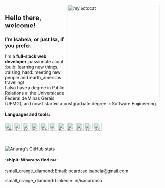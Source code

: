 <img align="right" alt="my octocat" width="300px" src="https://user-images.githubusercontent.com/69821881/120045659-e7f66500-bfe6-11eb-9f48-b87e32415c30.png?raw=true" />
<h2 align="left">Hello there, welcome! <h3 align="left">I’m Isabela, or just Isa, if you prefer.</h3>

<p>I'm a <strong>full-stack web developer</strong>, passionate about :bulb: learning new things, :raising_hand: meeting new people and :earth_americas: traveling!<br> 
I also have a degree in Public Relations at the Universidade Federal de Minas Gerais (UFMG), and now I started a postgraduate degree in Software Engineering.
</p>
  
<h4>Languages and tools:</h4>
<div width=500px>
<img alt="HTML5" src="https://img.shields.io/badge/html5-%23E34F26.svg?style=for-the-badge&logo=html5&logoColor=white" height="25px" />
<img alt="JavaScript" src="https://img.shields.io/badge/javascript%20-%23323330.svg?&style=for-the-badge&logo=javascript&logoColor=%23F7DF1E" height="25px"/>
<img alt="NodeJS" src="https://img.shields.io/badge/Node.js-43853D?style=for-the-badge&logo=node-dot-js&logoColor=white" height="25px"/>
<img alt="ExpressJs" src="https://img.shields.io/badge/Express.js-000000?style=for-the-badge&logo=express&logoColor=white" height="25px"/>
<img alt="CSS" src="https://img.shields.io/badge/CSS-239120?&style=for-the-badge&logo=css3&logoColor=white" height="25px" />
<img alt="Jest" src="https://img.shields.io/badge/-jest-%23C21325?style=for-the-badge&logo=jest&logoColor=white" height="25px"/>
<img alt="React" src="https://img.shields.io/badge/react%20-%2320232a.svg?&style=for-the-badge&logo=react&logoColor=%2361DAFB" height="25px"/>
<img alt="Redux" src="https://img.shields.io/badge/redux%20-%23593d88.svg?&style=for-the-badge&logo=redux&logoColor=white" height="25px"/>
<img alt="MySQL" src="https://img.shields.io/badge/MySQL-00000F?style=for-the-badge&logo=mysql&logoColor=white" height="25px"/>
<img alt="MongoDB" src ="https://img.shields.io/badge/MongoDB-%234ea94b.svg?&style=for-the-badge&logo=mongodb&logoColor=white" height="25px"/>
<img alt="GitHub" src="https://img.shields.io/badge/github%20-%23121011.svg?&style=for-the-badge&logo=github&logoColor=white" height="25px"/>
</div>
<br><br>

![Anurag's GitHub stats](https://github-readme-stats.vercel.app/api?username=isabelacardoso&show_icons=true&theme=dark)
  
<h4>:shipit:  Where to find me:</h4>
<p>:small_orange_diamond:  Email: pcardoso.isabela@gmail.com</p>
<p>:small_orange_diamond:  Linkedin: in/isacardoso</p>
